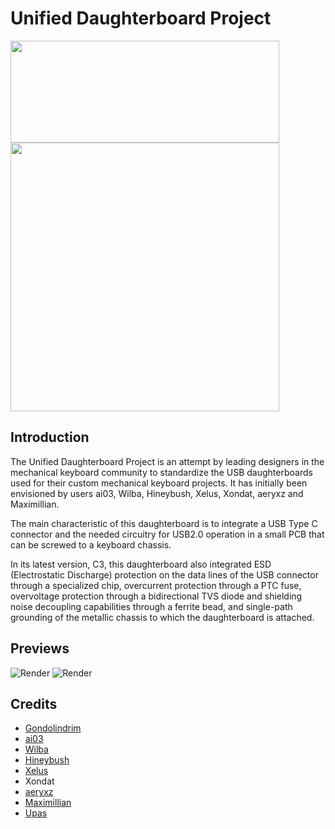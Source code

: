 # Unified Daughterboard Project

<img align="center" width="430" height="163" src="https://raw.githubusercontent.com/Gondolindrim/Unified-Daughterboard/C3/Images/unifiedName.png">
<img align="center" width="430" height="430" src="https://raw.githubusercontent.com/Gondolindrim/Unified-Daughterboard/C3/Images/unifiedName.png">

## Introduction
The Unified Daughterboard Project is an attempt by leading designers in the mechanical keyboard community to standardize the USB daughterboards used for their custom mechanical keyboard projects. It has initially been envisioned by users ai03, Wilba, Hineybush, Xelus, Xondat, aeryxz and Maximillian.

The main characteristic of this daughterboard is to integrate a USB Type C connector and the needed circuitry for USB2.0 operation in a small PCB that can be screwed to a keyboard chassis.

In its latest version, C3, this daughterboard also integrated ESD (Electrostatic Discharge) protection on the data lines of the USB connector through a specialized chip, overcurrent protection through a PTC fuse, overvoltage protection through a bidirectional TVS diode and shielding noise decoupling capabilities through a ferrite bead, and single-path grounding of the metallic chassis to which the daughterboard is attached.

## Previews
![Render](https://raw.githubusercontent.com/Gondolindrim/Unified-Daughterboard/C3/Images/Daughterboard-C3-Top.png)
![Render](https://raw.githubusercontent.com/Gondolindrim/Unified-Daughterboard/C3/Images/Daughterboard-C3-Bottom.png)

## Credits
* [Gondolindrim](http://github.com/Gondolindrim)
* [ai03](http://github.com/ai03-2725)
* [Wilba](https://github.com/Wilba6582)
* [Hineybush](http://github.com/hineybush)
* [Xelus](http://github.com/Xelus22)
* Xondat
* [aeryxz](https://github.com/aeryxz)
* [Maximillian](https://github.com/Maximillian)
* [Upas](http://github.com/awkannan)
